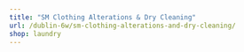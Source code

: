 ```yaml
---
title: "SM Clothing Alterations & Dry Cleaning"
url: /dublin-6w/sm-clothing-alterations-and-dry-cleaning/
shop: laundry
---
```

